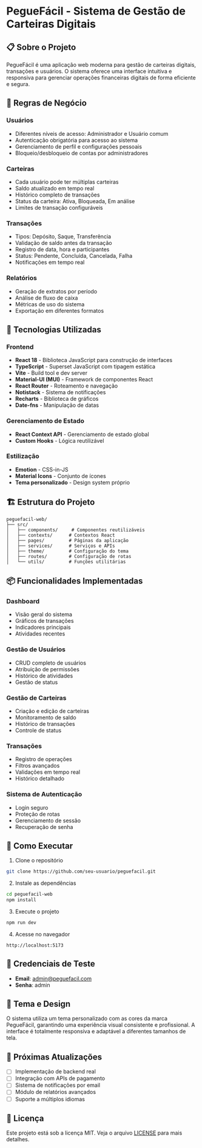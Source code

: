 # PegueFácil - Sistema de Gestão de Carteiras Digitais

## 📋 Sobre o Projeto

PegueFácil é uma aplicação web moderna para gestão de carteiras digitais, transações e usuários. O sistema oferece uma interface intuitiva e responsiva para gerenciar operações financeiras digitais de forma eficiente e segura.

## 🎯 Regras de Negócio

### Usuários
- Diferentes níveis de acesso: Administrador e Usuário comum
- Autenticação obrigatória para acesso ao sistema
- Gerenciamento de perfil e configurações pessoais
- Bloqueio/desbloqueio de contas por administradores

### Carteiras
- Cada usuário pode ter múltiplas carteiras
- Saldo atualizado em tempo real
- Histórico completo de transações
- Status da carteira: Ativa, Bloqueada, Em análise
- Limites de transação configuráveis

### Transações
- Tipos: Depósito, Saque, Transferência
- Validação de saldo antes da transação
- Registro de data, hora e participantes
- Status: Pendente, Concluída, Cancelada, Falha
- Notificações em tempo real

### Relatórios
- Geração de extratos por período
- Análise de fluxo de caixa
- Métricas de uso do sistema
- Exportação em diferentes formatos

## 🚀 Tecnologias Utilizadas

### Frontend
- **React 18** - Biblioteca JavaScript para construção de interfaces
- **TypeScript** - Superset JavaScript com tipagem estática
- **Vite** - Build tool e dev server
- **Material-UI (MUI)** - Framework de componentes React
- **React Router** - Roteamento e navegação
- **Notistack** - Sistema de notificações
- **Recharts** - Biblioteca de gráficos
- **Date-fns** - Manipulação de datas

### Gerenciamento de Estado
- **React Context API** - Gerenciamento de estado global
- **Custom Hooks** - Lógica reutilizável

### Estilização
- **Emotion** - CSS-in-JS
- **Material Icons** - Conjunto de ícones
- **Tema personalizado** - Design system próprio

## 🏗️ Estrutura do Projeto

```
peguefacil-web/
├── src/
│   ├── components/     # Componentes reutilizáveis
│   ├── contexts/      # Contextos React
│   ├── pages/         # Páginas da aplicação
│   ├── services/      # Serviços e APIs
│   ├── theme/         # Configuração do tema
│   ├── routes/        # Configuração de rotas
│   └── utils/         # Funções utilitárias
```

## 📦 Funcionalidades Implementadas

### Dashboard
- Visão geral do sistema
- Gráficos de transações
- Indicadores principais
- Atividades recentes

### Gestão de Usuários
- CRUD completo de usuários
- Atribuição de permissões
- Histórico de atividades
- Gestão de status

### Gestão de Carteiras
- Criação e edição de carteiras
- Monitoramento de saldo
- Histórico de transações
- Controle de status

### Transações
- Registro de operações
- Filtros avançados
- Validações em tempo real
- Histórico detalhado

### Sistema de Autenticação
- Login seguro
- Proteção de rotas
- Gerenciamento de sessão
- Recuperação de senha

## 🔧 Como Executar

1. Clone o repositório
```bash
git clone https://github.com/seu-usuario/peguefacil.git
```

2. Instale as dependências
```bash
cd peguefacil-web
npm install
```

3. Execute o projeto
```bash
npm run dev
```

4. Acesse no navegador
```
http://localhost:5173
```

## 🔐 Credenciais de Teste

- **Email**: admin@peguefacil.com
- **Senha**: admin

## 🎨 Tema e Design

O sistema utiliza um tema personalizado com as cores da marca PegueFácil, garantindo uma experiência visual consistente e profissional. A interface é totalmente responsiva e adaptável a diferentes tamanhos de tela.

## 🔄 Próximas Atualizações

- [ ] Implementação de backend real
- [ ] Integração com APIs de pagamento
- [ ] Sistema de notificações por email
- [ ] Módulo de relatórios avançados
- [ ] Suporte a múltiplos idiomas

## 📄 Licença

Este projeto está sob a licença MIT. Veja o arquivo [LICENSE](LICENSE) para mais detalhes. 